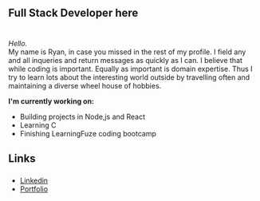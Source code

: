 
## Full Stack Developer here <h1>

_Hello._<br>
My name is Ryan, in case you missed in the rest of my profile. 
I field any and all inqueries and return messages as quickly as I can. 
I believe that while coding is important. Equally as important is domain expertise. 
Thus I try to learn lots about the interesting world outside by travelling often and maintaining a diverse wheel house of hobbies. 

**I'm currently working on:**
  * Building projects in Node,js and React
  * Learning C
  * Finishing LearningFuze coding bootcamp
  
 ## Links <h5>
* [Linkedin](https://www.linkedin.com/in/ryan-skidmore1/) 
* [Portfolio](https://ryanss.co/)
  
